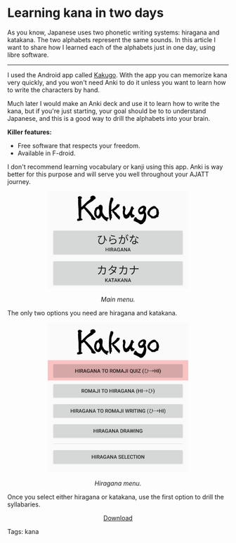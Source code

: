 # Learning kana in two days

As you know, Japanese uses two phonetic writing systems: hiragana and katakana.
The two alphabets represent the same sounds.
In this article I want to share how I learned each of the alphabets just in one day,
using libre software.

****

I used the Android app called [Kakugo](https://www.f-droid.org/en/packages/org.kaqui/).
With the app you can memorize kana very quickly, and you won't need Anki
to do it unless you want to learn how to write the characters by hand.

Much later I would make an Anki deck and use it to learn how to write the kana,
but if you're just starting, your goal should be to to understand Japanese,
and this is a good way to drill the alphabets into your brain.

**Killer features:**
* Free software that respects your freedom.
* Available in F-droid.

I don't recommend learning vocabulary or kanji using this app.
Anki is way better for this purpose and will serve you well throughout your AJATT journey.

<p align="center"><img width="320px" alt="main menu" src="img/kakugo-main.webp"></p>
<p align="center"><i>Main menu.</i></p>

The only two options you need are hiragana and katakana.

<p align="center"><img width="320px" alt="hiragana menu" src="img/kakugo-hiragana.webp"></p>
<p align="center"><i>Hiragana menu.</i></p>

Once you select either hiragana or katakana, use the first option to drill the syllabaries.

<p align="center">
	<a class="download_button" href="https://www.f-droid.org/en/packages/org.kaqui/">Download</a>
</p>

Tags: kana
